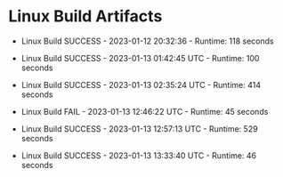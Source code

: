 # Linux Build Artifacts

* Linux Build SUCCESS - 2023-01-12 20:32:36 - Runtime: 118 seconds

* Linux Build SUCCESS - 2023-01-13 01:42:45 UTC - Runtime: 100 seconds

* Linux Build SUCCESS - 2023-01-13 02:35:24 UTC - Runtime: 414 seconds

* Linux Build FAIL - 2023-01-13 12:46:22 UTC - Runtime: 45 seconds

* Linux Build SUCCESS - 2023-01-13 12:57:13 UTC - Runtime: 529 seconds

* Linux Build SUCCESS - 2023-01-13 13:33:40 UTC - Runtime: 46 seconds
